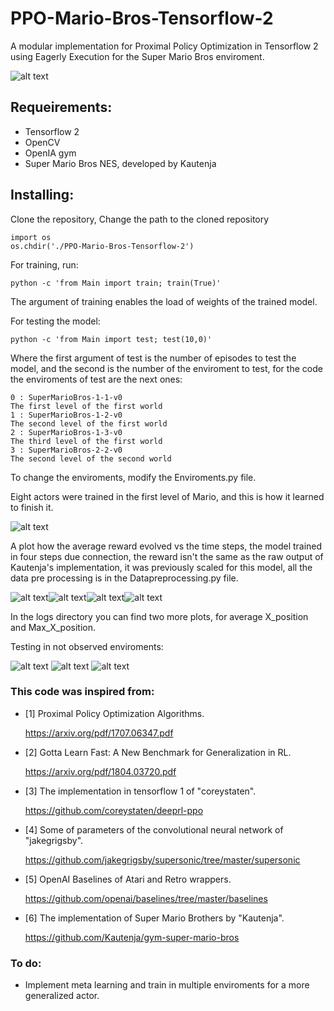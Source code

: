 # PPO-Mario-Bros-Tensorflow-2
A modular implementation for Proximal Policy Optimization in Tensorflow 2 using Eagerly Execution for the Super Mario Bros enviroment.

![alt text](https://github.com/vcadillog/PPO-Mario-Bros-Tensorflow-2/blob/master/images/SI_3DSVC_SuperMarioBros_image1600w.jpg)
## Requeirements:
- Tensorflow 2
- OpenCV
- OpenIA gym
- Super Mario Bros NES, developed by Kautenja

## Installing:
Clone the repository,
Change the path to the cloned repository

```
import os
os.chdir('./PPO-Mario-Bros-Tensorflow-2')
```

For training, run:
```
python -c 'from Main import train; train(True)'
```
The argument of training enables the load of weights of the trained model.

For testing the model:
```
python -c 'from Main import test; test(10,0)'
```

Where the first argument of test is the number of episodes to test the model, and the second is the number of the enviroment to test,
for the code the enviroments of test are the next ones:
```
0 : SuperMarioBros-1-1-v0
The first level of the first world
1 : SuperMarioBros-1-2-v0 
The second level of the first world
2 : SuperMarioBros-1-3-v0
The third level of the first world
3 : SuperMarioBros-2-2-v0
The second level of the second world
```

To change the enviroments, modify the Enviroments.py file.

Eight actors were trained in the first level of Mario, and this is how it learned to finish it.

![alt text](https://github.com/vcadillog/PPO-Mario-Bros-Tensorflow-2/blob/master/images/mario.gif)

A plot how the average reward evolved vs the time steps, the model trained in four steps due connection, the reward isn't the same as the raw output of Kautenja's implementation, it was previously scaled for this model, all the data pre processing is in the Datapreprocessing.py file.

![alt text](https://github.com/vcadillog/PPO-Mario-Bros-Tensorflow-2/blob/master/images/log1.PNG)![alt text](https://github.com/vcadillog/PPO-Mario-Bros-Tensorflow-2/blob/master/images/log2.PNG)![alt text](https://github.com/vcadillog/PPO-Mario-Bros-Tensorflow-2/blob/master/images/log3.PNG)![alt text](https://github.com/vcadillog/PPO-Mario-Bros-Tensorflow-2/blob/master/images/log4.PNG)

In the logs directory you can find two more plots, for average X_position and Max_X_position. 

Testing in not observed enviroments:

![alt text](https://github.com/vcadillog/PPO-Mario-Bros-Tensorflow-2/blob/master/images/test_2.gif) ![alt text](https://github.com/vcadillog/PPO-Mario-Bros-Tensorflow-2/blob/master/images/test_3.gif) ![alt text](https://github.com/vcadillog/PPO-Mario-Bros-Tensorflow-2/blob/master/images/test_4.gif)

### This code was inspired from:
* [1] Proximal Policy Optimization Algorithms. 

  https://arxiv.org/pdf/1707.06347.pdf

* [2] Gotta Learn Fast: A New Benchmark for Generalization in RL.

  https://arxiv.org/pdf/1804.03720.pdf
 
* [3] The implementation in tensorflow 1 of "coreystaten".

  https://github.com/coreystaten/deeprl-ppo
  
* [4] Some of parameters of the convolutional neural network of "jakegrigsby".

  https://github.com/jakegrigsby/supersonic/tree/master/supersonic

* [5] OpenAI Baselines of Atari and Retro wrappers.

  https://github.com/openai/baselines/tree/master/baselines
  
* [6] The implementation of Super Mario Brothers by "Kautenja".

  https://github.com/Kautenja/gym-super-mario-bros
 
### To do:
* Implement meta learning and train in multiple enviroments for a more generalized actor.
